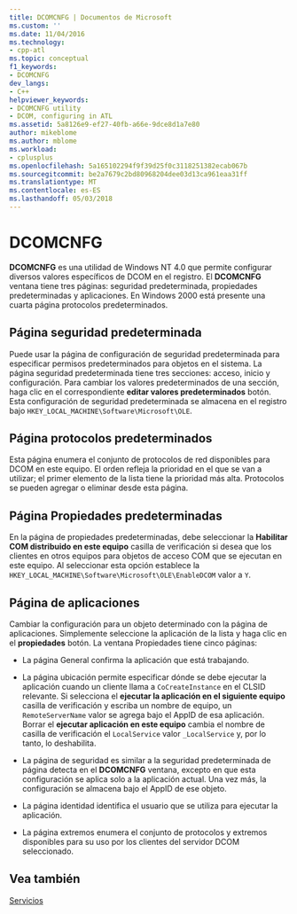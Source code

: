 ```yaml
---
title: DCOMCNFG | Documentos de Microsoft
ms.custom: ''
ms.date: 11/04/2016
ms.technology:
- cpp-atl
ms.topic: conceptual
f1_keywords:
- DCOMCNFG
dev_langs:
- C++
helpviewer_keywords:
- DCOMCNFG utility
- DCOM, configuring in ATL
ms.assetid: 5a8126e9-ef27-40fb-a66e-9dce8d1a7e80
author: mikeblome
ms.author: mblome
ms.workload:
- cplusplus
ms.openlocfilehash: 5a165102294f9f39d25f0c3118251382ecab067b
ms.sourcegitcommit: be2a7679c2bd80968204dee03d13ca961eaa31ff
ms.translationtype: MT
ms.contentlocale: es-ES
ms.lasthandoff: 05/03/2018
---
```

# <a name="dcomcnfg"></a>DCOMCNFG
**DCOMCNFG** es una utilidad de Windows NT 4.0 que permite configurar diversos valores específicos de DCOM en el registro. El **DCOMCNFG** ventana tiene tres páginas: seguridad predeterminada, propiedades predeterminadas y aplicaciones. En Windows 2000 está presente una cuarta página protocolos predeterminados.  
  
## <a name="default-security-page"></a>Página seguridad predeterminada  
 Puede usar la página de configuración de seguridad predeterminada para especificar permisos predeterminados para objetos en el sistema. La página seguridad predeterminada tiene tres secciones: acceso, inicio y configuración. Para cambiar los valores predeterminados de una sección, haga clic en el correspondiente **editar valores predeterminados** botón. Esta configuración de seguridad predeterminada se almacena en el registro bajo `HKEY_LOCAL_MACHINE\Software\Microsoft\OLE`.  
  
## <a name="default-protocols-page"></a>Página protocolos predeterminados  
 Esta página enumera el conjunto de protocolos de red disponibles para DCOM en este equipo. El orden refleja la prioridad en el que se van a utilizar; el primer elemento de la lista tiene la prioridad más alta. Protocolos se pueden agregar o eliminar desde esta página.  
  
## <a name="default-properties-page"></a>Página Propiedades predeterminadas  
 En la página de propiedades predeterminadas, debe seleccionar la **Habilitar COM distribuido en este equipo** casilla de verificación si desea que los clientes en otros equipos para objetos de acceso COM que se ejecutan en este equipo. Al seleccionar esta opción establece la `HKEY_LOCAL_MACHINE\Software\Microsoft\OLE\EnableDCOM` valor a `Y`.  
  
## <a name="applications-page"></a>Página de aplicaciones  
 Cambiar la configuración para un objeto determinado con la página de aplicaciones. Simplemente seleccione la aplicación de la lista y haga clic en el **propiedades** botón. La ventana Propiedades tiene cinco páginas:  
  
-   La página General confirma la aplicación que está trabajando.  
  
-   La página ubicación permite especificar dónde se debe ejecutar la aplicación cuando un cliente llama a `CoCreateInstance` en el CLSID relevante. Si selecciona el **ejecutar la aplicación en el siguiente equipo** casilla de verificación y escriba un nombre de equipo, un `RemoteServerName` valor se agrega bajo el AppID de esa aplicación. Borrar el **ejecutar aplicación en este equipo** cambia el nombre de casilla de verificación el `LocalService` valor `_LocalService` y, por lo tanto, lo deshabilita.  
  
-   La página de seguridad es similar a la seguridad predeterminada de página detecta en el **DCOMCNFG** ventana, excepto en que esta configuración se aplica solo a la aplicación actual. Una vez más, la configuración se almacena bajo el AppID de ese objeto.  
  
-   La página identidad identifica el usuario que se utiliza para ejecutar la aplicación.  
  
-   La página extremos enumera el conjunto de protocolos y extremos disponibles para su uso por los clientes del servidor DCOM seleccionado.  
  
## <a name="see-also"></a>Vea también  
 [Servicios](../atl/atl-services.md)

